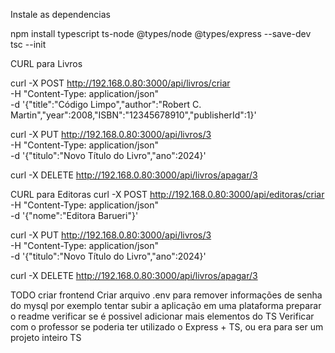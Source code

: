 Instale as dependencias

npm install typescript ts-node @types/node @types/express --save-dev
tsc --init

CURL para Livros

curl -X POST http://192.168.0.80:3000/api/livros/criar \
  -H "Content-Type: application/json" \
  -d '{"title":"Código Limpo","author":"Robert C. Martin","year":2008,"ISBN":"12345678910","publisherId":1}'

curl -X PUT http://192.168.0.80:3000/api/livros/3 \
  -H "Content-Type: application/json" \
  -d '{"titulo":"Novo Título do Livro","ano":2024}'

curl -X DELETE http://192.168.0.80:3000/api/livros/apagar/3

CURL para Editoras
curl -X POST http://192.168.0.80:3000/api/editoras/criar \
  -H "Content-Type: application/json" \
  -d '{"nome":"Editora Barueri"}'

curl -X PUT http://192.168.0.80:3000/api/livros/3 \
  -H "Content-Type: application/json" \
  -d '{"titulo":"Novo Título do Livro","ano":2024}'

curl -X DELETE http://192.168.0.80:3000/api/livros/apagar/3


TODO
criar frontend
Criar arquivo .env para remover informações de senha do mysql por exemplo
tentar subir a aplicação em uma plataforma
preparar o readme
verificar se é possivel adicionar mais elementos do TS
Verificar com o professor se poderia ter utilizado o Express + TS, ou era para ser um projeto inteiro TS